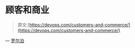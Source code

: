 # 顾客和商业

> 原文:[https://devops.com/customers-and-commerce/](https://devops.com/customers-and-commerce/)

— [罗尔泊](https://devops.com/author/breselman/)